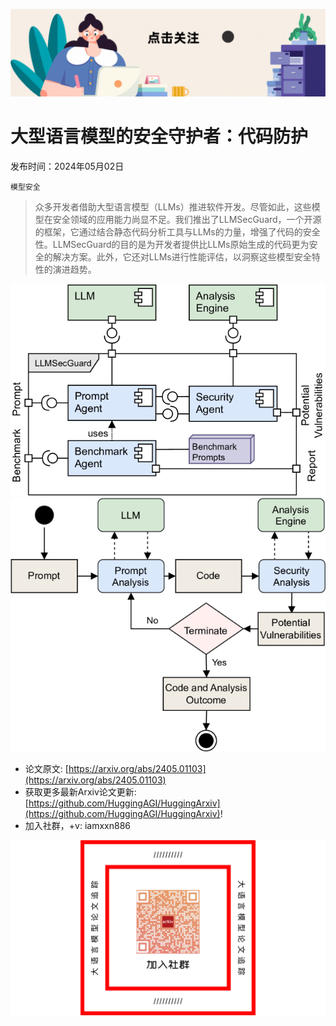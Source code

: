 ![](https://raw.githubusercontent.com/HuggingAGI/HuggingArxiv/main/imgs/follow2.gif)
# 大型语言模型的安全守护者：代码防护
发布时间：2024年05月02日

`模型安全`
> 众多开发者借助大型语言模型（LLMs）推进软件开发。尽管如此，这些模型在安全领域的应用能力尚显不足。我们推出了LLMSecGuard，一个开源的框架，它通过结合静态代码分析工具与LLMs的力量，增强了代码的安全性。LLMSecGuard的目的是为开发者提供比LLMs原始生成的代码更为安全的解决方案。此外，它还对LLMs进行性能评估，以洞察这些模型安全特性的演进趋势。

![](https://raw.githubusercontent.com/HuggingAGI/HuggingArxiv/main/paper_images/2405.01103/x1.png)
![](https://raw.githubusercontent.com/HuggingAGI/HuggingArxiv/main/paper_images/2405.01103/x2.png)


- 论文原文: [https://arxiv.org/abs/2405.01103](https://arxiv.org/abs/2405.01103)
- 获取更多最新Arxiv论文更新: [https://github.com/HuggingAGI/HuggingArxiv](https://github.com/HuggingAGI/HuggingArxiv)!
- 加入社群，+v: iamxxn886

![](https://raw.githubusercontent.com/HuggingAGI/HuggingArxiv/main/imgs/qrcode.png)